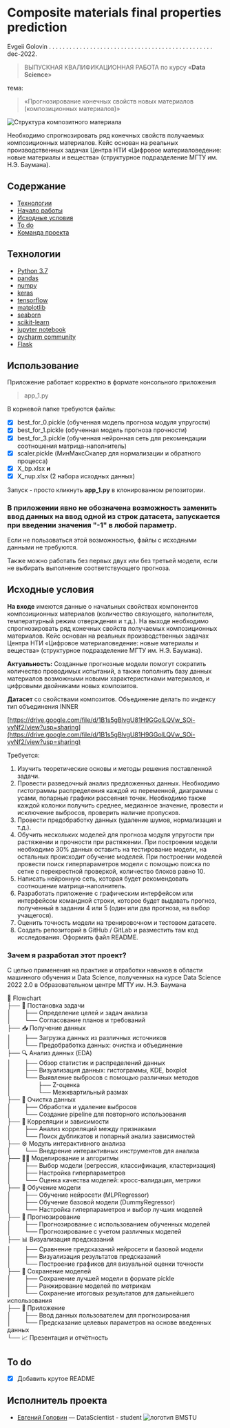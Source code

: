 # Composite materials final properties prediction

Evgeii Golovin  . . . . . . . . . . . . . . . . . . . . . . . . . . . . . . . . . . . . . . . . . . . . . . . .  dec-2022.

> ВЫПУСКНАЯ КВАЛИФИКАЦИОННАЯ РАБОТА 
>  по курсу   «**Data Science**»

тема: 
> «Прогнозирование конечных свойств новых материалов (композиционных материалов)»

![Структура композитного материала](https://upload.wikimedia.org/wikipedia/commons/thumb/1/13/Composite_3d.png/440px-Composite_3d.png)

Необходимо спрогнозировать ряд конечных свойств получаемых композиционных материалов. Кейс основан на реальных производственных задачах Центра НТИ «Цифровое материаловедение: новые материалы и вещества» (структурное подразделение МГТУ им. Н.Э. Баумана).

## Содержание
- [Технологии](#технологии)
- [Начало работы](#использование)
- [Исходные условия](#исходные-условия)
- [To do](#to-do)
- [Команда проекта](#исполнитель-проекта)

## Технологии
- [Python 3.7](https://www.python.org/downloads/release/python-370/)
- [pandas](https://www.pandas.pydata.org/)
- [numpy](https://www.numpy.org/)
- [keras](https://www.keras.io/)
- [tensorflow](https://www.tensorflow.org/)
- [matplotlib](https://www.matplotlib.org/)
- [seaborn](https://www.seaborn.pydata.org/)
- [scikit-learn](https://www.scikit-learn.org/stable/)
- [jupyter notebook](https://www.jupyter.org/)
- [pycharm community](https://www.jetbrains.com/pycharm/)
- [Flask](https://www.dashboard.render.com/)

## Использование

Приложение работает корректно в формате консольного приложения

> app_1.py

В корневой папке требуются файлы:
- [x] best_for_0.pickle (обученная модель прогноза модуля упругости)
- [x] best_for_1.pickle (обученная модель прогноза прочности)
- [x] best_for_3.pickle (обученная нейронная сеть для  рекомендации соотношения матрица-наполнитель) 
- [x] scaler.pickle (МинМаксСкалер для нормализации и обратного процесса)
- [x] X_bp.xlsx        **и**
- [x] X_nup.xlsx (2 набора исходных данных)

Запуск - просто кликнуть **app_1.py** в клонированном репозитории.

### В приложении явно не обозначена возможность заменить ввод данных на ввод одной из строк датасета, запускается при введении значения "-1" в любой параметр. 
Если не пользоваться этой возможностью, файлы с исходными данными не требуются.

Также можно работать без первых двух или без третьей модели, если не выбирать выполнение соответствующего прогноза.

## Исходные условия


**На входе** имеются данные о начальных свойствах компонентов композиционных материалов (количество связующего, наполнителя, температурный режим отверждения и т.д.). На выходе необходимо спрогнозировать ряд конечных свойств получаемых композиционных материалов. Кейс основан на реальных производственных задачах Центра НТИ «Цифровое материаловедение: новые материалы и вещества» (структурное подразделение МГТУ им. Н.Э. Баумана).

**Актуальность:** Созданные прогнозные модели помогут сократить количество проводимых испытаний, а также пополнить базу данных материалов возможными новыми характеристиками материалов, и цифровыми двойниками новых композитов.

**Датасет** со свойствами композитов. Объединение делать по индексу тип объединения INNER

[https://drive.google.com/file/d/1B1s5gBlvgU81H9GGolLQVw_SOi-vyNf2/view?usp=sharing](https://drive.google.com/file/d/1B1s5gBlvgU81H9GGolLQVw_SOi-vyNf2/view?usp=sharing)

Требуется:

 1. Изучить теоретические основы и методы решения поставленной задачи.
 2. Провести разведочный анализ предложенных данных.
			 Необходимо  гистограммы распределения каждой из переменной, диаграммы  с усами, попарные графики рассеяния точек. 
			 Необходимо также каждой колонки получить среднее, медианное значение, провести и исключение выбросов, проверить наличие пропусков.
3. Провести предобработку данных (удаление шумов, нормализация и т.д.).
4. Обучить нескольких моделей для прогноза модуля упругости при растяжении и прочности при растяжении. 
			При построении модели необходимо 30% данных оставить на тестирование модели, на остальных происходит обучение моделей.
			При построении моделей провести поиск гиперпараметров модели с помощью поиска по сетке с перекрестной проверкой, количество блоков равно 10.
5. Написать нейронную сеть, которая будет рекомендовать соотношение матрица-наполнитель.
6. Разработать приложение с графическим интерфейсом или интерфейсом командной строки, которое будет выдавать прогноз, полученный в задании 4 или 5 (один или два прогноза, на выбор учащегося).
7. Оценить точность модели на тренировочном и тестовом датасете.
8. Создать репозиторий в GitHub / GitLab и разместить там код исследования. Оформить файл README.

### Зачем я разработал этот проект?
С целью применения на практике и отработки навыков в области машинного обучения и Data Science, полученных на курсе  Data Science 2022 2.0 в Образовательном центре МГТУ им. Н.Э. Баумана

📌 Flowchart  
├── 🎯 Постановка задачи  
│&nbsp;&nbsp;&nbsp;&nbsp;&nbsp;&nbsp;&nbsp;&nbsp;├── Определение целей и задач анализа  
│&nbsp;&nbsp;&nbsp;&nbsp;&nbsp;&nbsp;&nbsp;&nbsp;└── Согласование планов и требований  
├── 📥 Получение данных  
│&nbsp;&nbsp;&nbsp;&nbsp;&nbsp;&nbsp;&nbsp;&nbsp;├── Загрузка данных из различных источников  
│&nbsp;&nbsp;&nbsp;&nbsp;&nbsp;&nbsp;&nbsp;&nbsp;└── Предобработка данных: очистка и объединение  
├── 🔍 Анализ данных (EDA)  
│&nbsp;&nbsp;&nbsp;&nbsp;&nbsp;&nbsp;&nbsp;&nbsp;├── Обзор статистик и распределений данных  
│&nbsp;&nbsp;&nbsp;&nbsp;&nbsp;&nbsp;&nbsp;&nbsp;├── Визуализация данных: гистограммы, KDE, boxplot  
│&nbsp;&nbsp;&nbsp;&nbsp;&nbsp;&nbsp;&nbsp;&nbsp;└── Выявление выбросов с помощью различных методов  
│&nbsp;&nbsp;&nbsp;&nbsp;&nbsp;&nbsp;&nbsp;&nbsp;&nbsp;&nbsp;&nbsp;&nbsp;&nbsp;&nbsp;&nbsp;&nbsp;├── Z-оценка  
│&nbsp;&nbsp;&nbsp;&nbsp;&nbsp;&nbsp;&nbsp;&nbsp;&nbsp;&nbsp;&nbsp;&nbsp;&nbsp;&nbsp;&nbsp;&nbsp;└── Межквартильный размах  
├── 🧹 Очистка данных  
│&nbsp;&nbsp;&nbsp;&nbsp;&nbsp;&nbsp;&nbsp;&nbsp;├── Обработка и удаление выбросов  
│&nbsp;&nbsp;&nbsp;&nbsp;&nbsp;&nbsp;&nbsp;&nbsp;└── Создание pipeline для повторного использования  
├── 🔗 Корреляции и зависимости  
│&nbsp;&nbsp;&nbsp;&nbsp;&nbsp;&nbsp;&nbsp;&nbsp;├── Анализ корреляций между признаками  
│&nbsp;&nbsp;&nbsp;&nbsp;&nbsp;&nbsp;&nbsp;&nbsp;└── Поиск дубликатов и попарный анализ зависимостей  
├── ⚙️ Модуль интерактивного анализа  
│&nbsp;&nbsp;&nbsp;&nbsp;&nbsp;&nbsp;&nbsp;&nbsp;└── Внедрение интерактивных инструментов для анализа  
├── 🧑‍💻 Моделирование и алгоритмы  
│&nbsp;&nbsp;&nbsp;&nbsp;&nbsp;&nbsp;&nbsp;&nbsp;├── Выбор модели (регрессия, классификация, кластеризация)  
│&nbsp;&nbsp;&nbsp;&nbsp;&nbsp;&nbsp;&nbsp;&nbsp;├── Настройка гиперпараметров  
│&nbsp;&nbsp;&nbsp;&nbsp;&nbsp;&nbsp;&nbsp;&nbsp;└── Оценка качества моделей: кросс-валидация, метрики  
├── 🧠 Обучение модели  
│&nbsp;&nbsp;&nbsp;&nbsp;&nbsp;&nbsp;&nbsp;&nbsp;├── Обучение нейросети (MLPRegressor)  
│&nbsp;&nbsp;&nbsp;&nbsp;&nbsp;&nbsp;&nbsp;&nbsp;├── Обучение базовой модели (DummyRegressor)  
│&nbsp;&nbsp;&nbsp;&nbsp;&nbsp;&nbsp;&nbsp;&nbsp;└── Настройка гиперпараметров и выбор лучших моделей  
├── 🔮 Прогнозирование  
│&nbsp;&nbsp;&nbsp;&nbsp;&nbsp;&nbsp;&nbsp;&nbsp;├── Прогнозирование с использованием обученных моделей  
│&nbsp;&nbsp;&nbsp;&nbsp;&nbsp;&nbsp;&nbsp;&nbsp;└── Прогнозирование с учетом различных моделей  
├── 📊 Визуализация предсказаний  
│&nbsp;&nbsp;&nbsp;&nbsp;&nbsp;&nbsp;&nbsp;&nbsp;├── Сравнение предсказаний нейросети и базовой модели  
│&nbsp;&nbsp;&nbsp;&nbsp;&nbsp;&nbsp;&nbsp;&nbsp;├── Визуализация результатов предсказаний  
│&nbsp;&nbsp;&nbsp;&nbsp;&nbsp;&nbsp;&nbsp;&nbsp;└── Построение графиков для визуальной оценки точности  
├── 💾 Сохранение моделей  
│&nbsp;&nbsp;&nbsp;&nbsp;&nbsp;&nbsp;&nbsp;&nbsp;├── Сохранение лучшей модели в формате pickle  
│&nbsp;&nbsp;&nbsp;&nbsp;&nbsp;&nbsp;&nbsp;&nbsp;├── Ранжирование моделей по метрикам  
│&nbsp;&nbsp;&nbsp;&nbsp;&nbsp;&nbsp;&nbsp;&nbsp;└── Сохранение итоговых результатов для дальнейшего использования  
├── 📝 Приложение  
│&nbsp;&nbsp;&nbsp;&nbsp;&nbsp;&nbsp;&nbsp;&nbsp;├── Ввод данных пользователем для прогнозирования  
│&nbsp;&nbsp;&nbsp;&nbsp;&nbsp;&nbsp;&nbsp;&nbsp;└── Предсказание целевых параметров на основе введенных данных  
└── 📈 Презентация и отчётность  

## To do
- [x] Добавить крутое README

## Исполнитель проекта

- [Евгений Головин]([golovin1410@gmail.com](mailto:golovin1410@gmail.com)) — DataScientist - student
![логотип BMSTU](https://edu.bmstu.ru/local/templates/edu_bauman/images/logo_blue.png)
